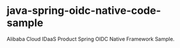 # java-spring-oidc-native-code-sample
Alibaba Cloud IDaaS Product Spring OIDC Native Framework Sample.
